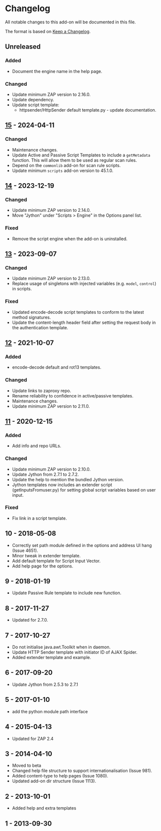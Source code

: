 # Changelog
All notable changes to this add-on will be documented in this file.

The format is based on [Keep a Changelog](https://keepachangelog.com/en/1.0.0/).

## Unreleased
### Added
- Document the engine name in the help page.

### Changed
- Update minimum ZAP version to 2.16.0.
- Update dependency.
- Update script template:
  - httpsender/HttpSender default template.py - update documentation.

## [15] - 2024-04-11
### Changed
- Maintenance changes.
- Update Active and Passive Script Templates to include a `getMetadata` function. This will allow them to be used as regular scan rules.
- Depend on the `commonlib` add-on for scan rule scripts.
- Update minimum `scripts` add-on version to 45.1.0.

## [14] - 2023-12-19
### Changed
- Update minimum ZAP version to 2.14.0.
- Move "Jython" under "Scripts > Engine" in the Options panel list.

### Fixed
- Remove the script engine when the add-on is uninstalled.

## [13] - 2023-09-07
### Changed
- Update minimum ZAP version to 2.13.0.
- Replace usage of singletons with injected variables (e.g. `model`, `control`) in scripts.

### Fixed
- Updated encode-decode script templates to conform to the latest method signatures.
- Update the content-length header field after setting the request body in the authentication template.

## [12] - 2021-10-07
### Added
- encode-decode default and rot13 templates.

### Changed
- Update links to zaproxy repo.
- Rename reliability to confidence in active/passive templates.
- Maintenance changes.
- Update minimum ZAP version to 2.11.0.

## [11] - 2020-12-15
### Added
- Add info and repo URLs.

### Changed
- Update minimum ZAP version to 2.10.0.
- Update Jython from 2.7.1 to 2.7.2.
- Update the help to mention the bundled Jython version.
- Jython templates now includes an extender script (getInputsFromuser.py) for setting global script variables based on user input.

### Fixed
- Fix link in a script template.

## 10 - 2018-05-08

- Correctly set path module defined in the options and address UI hang (Issue 4651).
- Minor tweak in extender template.
- Add default template for Script Input Vector.
- Add help page for the options.

## 9 - 2018-01-19

- Update Passive Rule template to include new function.

## 8 - 2017-11-27

- Updated for 2.7.0.

## 7 - 2017-10-27

- Do not initialise java.awt.Toolkit when in daemon.
- Update HTTP Sender template with initiator ID of AJAX Spider.
- Added extender template and example.

## 6 - 2017-09-20

- Update Jython from 2.5.3 to 2.7.1

## 5 - 2017-01-10

- add the python module path interface

## 4 - 2015-04-13

- Updated for ZAP 2.4

## 3 - 2014-04-10

- Moved to beta
- Changed help file structure to support internationalisation (Issue 981).
- Added content-type to help pages (Issue 1080).
- Updated add-on dir structure (Issue 1113).

## 2 - 2013-10-01

- Added help and extra templates

## 1 - 2013-09-30



[15]: https://github.com/zaproxy/zap-extensions/releases/jython-v15
[14]: https://github.com/zaproxy/zap-extensions/releases/jython-v14
[13]: https://github.com/zaproxy/zap-extensions/releases/jython-v13
[12]: https://github.com/zaproxy/zap-extensions/releases/jython-v12
[11]: https://github.com/zaproxy/zap-extensions/releases/jython-v11
